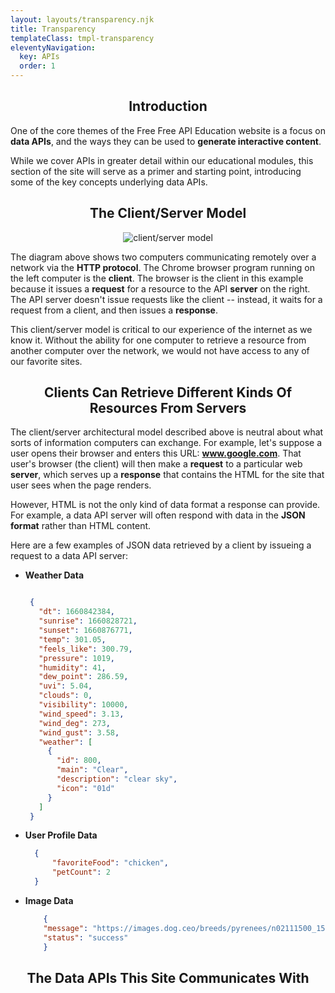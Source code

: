 ```yaml
---
layout: layouts/transparency.njk
title: Transparency
templateClass: tmpl-transparency
eleventyNavigation:
  key: APIs
  order: 1
---
```


<center>
 <h2>Introduction</h2>
</center>

One of the core themes of the Free Free API Education website is a focus on **data APIs**, and the ways they can be used to **generate interactive content**.

While we cover APIs in greater detail within our educational modules, this section of the site will serve as a primer and starting point, introducing some of the key concepts underlying data APIs.

<center>
 <h2>The Client/Server Model</h2>
</center>

<center>
 <img src="../../img/client-server.png" alt="client/server model">
</center>

The diagram above shows two computers communicating remotely over a network via the **HTTP protocol**. The Chrome browser program running on the left computer is the **client**. The browser is the client in this example because it issues a **request** for a resource to the API **server** on the right. The API server doesn't issue requests like the client -- instead, it waits for a request from a client, and then issues a **response**.

This client/server model is critical to our experience of the internet as we know it. Without the ability for one computer to retrieve a resource from another computer over the network, we would not have access to any of our favorite sites.

<center>
  <h2>Clients Can Retrieve Different Kinds Of Resources From Servers</h2>
</center>

The client/server architectural model described above is neutral about what sorts of information computers can exchange. For example, let's suppose a user opens their browser and enters this URL: __www.google.com__. That user's browser (the client) will then make a **request** to a particular web **server**, which serves up a **response** that contains the HTML for the site that user sees when the page renders.  

However, HTML is not the only kind of data format a response can provide. For example, a data API server will often respond with data in the **JSON format** rather than HTML content.

Here are a few examples of JSON data retrieved by a client by issueing a request to a data API server:

- **Weather Data**
   ```json

    {
      "dt": 1660842384,
      "sunrise": 1660828721,
      "sunset": 1660876771,
      "temp": 301.05,
      "feels_like": 300.79,
      "pressure": 1019,
      "humidity": 41,
      "dew_point": 286.59,
      "uvi": 5.04,
      "clouds": 0,
      "visibility": 10000,
      "wind_speed": 3.13,
      "wind_deg": 273,
      "wind_gust": 3.58,
      "weather": [
        {
          "id": 800,
          "main": "Clear",
          "description": "clear sky",
          "icon": "01d"
        }
      ]
    }


   ```
- **User Profile Data**
  ```json
    {
        "favoriteFood": "chicken",
        "petCount": 2
    }
  ```

- **Image Data**
  ```json
      {
      "message": "https://images.dog.ceo/breeds/pyrenees/n02111500_1590.jpg",
      "status": "success"
      }
  ```

<center>
 <h2>The Data APIs This Site Communicates With</h2>
</center>





